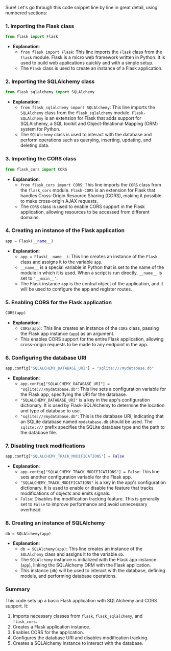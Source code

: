 Sure! Let's go through this code snippet line by line in great detail, using numbered sections:

### 1. Importing the Flask class
```python
from flask import Flask
```
- **Explanation**:
  - `from flask import Flask`: This line imports the `Flask` class from the `flask` module. Flask is a micro web framework written in Python. It is used to build web applications quickly and with a simple setup.
  - The `Flask` class is used to create an instance of a Flask application.

### 2. Importing the SQLAlchemy class
```python
from flask_sqlalchemy import SQLAlchemy
```
- **Explanation**:
  - `from flask_sqlalchemy import SQLAlchemy`: This line imports the `SQLAlchemy` class from the `flask_sqlalchemy` module. `Flask-SQLAlchemy` is an extension for Flask that adds support for SQLAlchemy, a SQL toolkit and Object-Relational Mapping (ORM) system for Python.
  - The `SQLAlchemy` class is used to interact with the database and perform operations such as querying, inserting, updating, and deleting data.

### 3. Importing the CORS class
```python
from flask_cors import CORS
```
- **Explanation**:
  - `from flask_cors import CORS`: This line imports the `CORS` class from the `flask_cors` module. `Flask-CORS` is an extension for Flask that handles Cross-Origin Resource Sharing (CORS), making it possible to make cross-origin AJAX requests.
  - The `CORS` class is used to enable CORS support in the Flask application, allowing resources to be accessed from different domains.

### 4. Creating an instance of the Flask application
```python
app = Flask(__name__)
```
- **Explanation**:
  - `app = Flask(__name__)`: This line creates an instance of the `Flask` class and assigns it to the variable `app`.
  - `__name__` is a special variable in Python that is set to the name of the module in which it is used. When a script is run directly, `__name__` is set to `'__main__'`.
  - The Flask instance `app` is the central object of the application, and it will be used to configure the app and register routes.

### 5. Enabling CORS for the Flask application
```python
CORS(app)
```
- **Explanation**:
  - `CORS(app)`: This line creates an instance of the `CORS` class, passing the Flask app instance (`app`) as an argument.
  - This enables CORS support for the entire Flask application, allowing cross-origin requests to be made to any endpoint in the app.

### 6. Configuring the database URI
```python
app.config["SQLALCHEMY_DATABASE_URI"] = "sqlite:///mydatabase.db"
```
- **Explanation**:
  - `app.config["SQLALCHEMY_DATABASE_URI"] = "sqlite:///mydatabase.db"`: This line sets a configuration variable for the Flask app, specifying the URI for the database.
  - `"SQLALCHEMY_DATABASE_URI"` is a key in the app's configuration dictionary. It is used by Flask-SQLAlchemy to determine the location and type of database to use.
  - `"sqlite:///mydatabase.db"`: This is the database URI, indicating that an SQLite database named `mydatabase.db` should be used. The `sqlite:///` prefix specifies the SQLite database type and the path to the database file.

### 7. Disabling track modifications
```python
app.config["SQLALCHEMY_TRACK_MODIFICATIONS"] = False
```
- **Explanation**:
  - `app.config["SQLALCHEMY_TRACK_MODIFICATIONS"] = False`: This line sets another configuration variable for the Flask app.
  - `"SQLALCHEMY_TRACK_MODIFICATIONS"` is a key in the app's configuration dictionary. It is used to enable or disable the feature that tracks modifications of objects and emits signals.
  - `False`: Disables the modification tracking feature. This is generally set to `False` to improve performance and avoid unnecessary overhead.

### 8. Creating an instance of SQLAlchemy
```python
db = SQLAlchemy(app)
```
- **Explanation**:
  - `db = SQLAlchemy(app)`: This line creates an instance of the `SQLAlchemy` class and assigns it to the variable `db`.
  - The `SQLAlchemy` instance is initialized with the Flask app instance (`app`), linking the SQLAlchemy ORM with the Flask application.
  - This instance (`db`) will be used to interact with the database, defining models, and performing database operations.

### Summary
This code sets up a basic Flask application with SQLAlchemy and CORS support. It:
1. Imports necessary classes from `flask`, `flask_sqlalchemy`, and `flask_cors`.
2. Creates a Flask application instance.
3. Enables CORS for the application.
4. Configures the database URI and disables modification tracking.
5. Creates a SQLAlchemy instance to interact with the database.